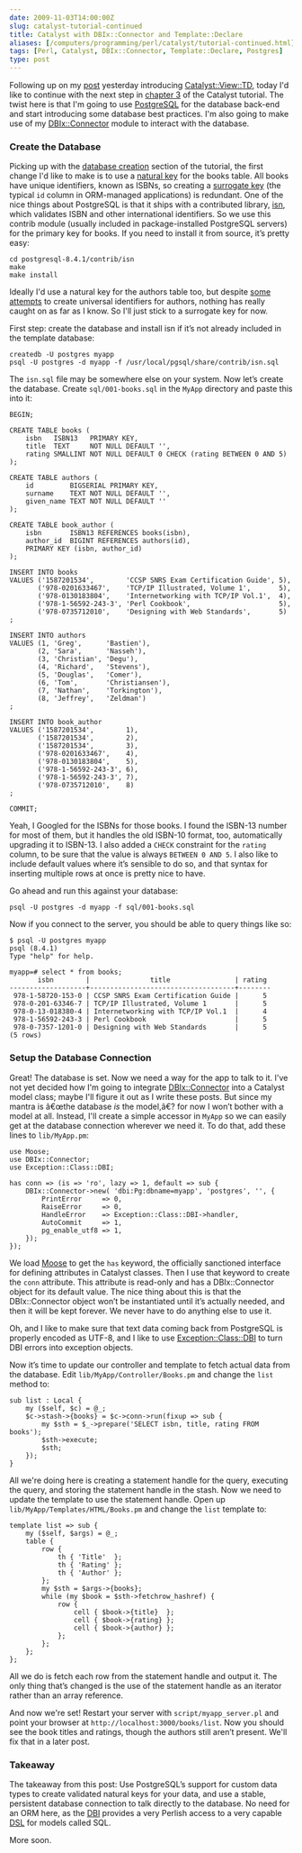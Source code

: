 ```yaml
--- 
date: 2009-11-03T14:00:00Z
slug: catalyst-tutorial-continued
title: Catalyst with DBIx::Connector and Template::Declare
aliases: [/computers/programming/perl/catalyst/tutorial-continued.html]
tags: [Perl, Catalyst, DBIx::Connector, Template::Declare, Postgres]
type: post
---
```


Following up on my [post] yesterday introducing [Catalyst::View::TD], today I'd
like to continue with the next step in [chapter 3] of the Catalyst tutorial. The
twist here is that I'm going to use [PostgreSQL] for the database back-end and
start introducing some database best practices. I'm also going to make use of my
[DBIx::Connector] module to interact with the database.

### Create the Database

Picking up with the [database creation] section of the tutorial, the first
change I'd like to make is to use a [natural key] for the books table. All books
have unique identifiers, known as ISBNs, so creating a [surrogate key][] (the
typical `id` column in ORM-managed applications) is redundant. One of the nice
things about PostgreSQL is that it ships with a contributed library, [isn],
which validates ISBN and other international identifiers. So we use this contrib
module (usually included in package-installed PostgreSQL servers) for the
primary key for books. If you need to install it from source, it’s pretty easy:

    cd postgresql-8.4.1/contrib/isn
    make
    make install

Ideally I'd use a natural key for the authors table too, but despite [some
attempts] to create universal identifiers for authors, nothing has really caught
on as far as I know. So I'll just stick to a surrogate key for now.

First step: create the database and install isn if it’s not already included in
the template database:

    createdb -U postgres myapp
    psql -U postgres -d myapp -f /usr/local/pgsql/share/contrib/isn.sql

The `isn.sql` file may be somewhere else on your system. Now let’s create the
database. Create `sql/001-books.sql` in the `MyApp` directory and paste this
into it:

    BEGIN;

    CREATE TABLE books (
        isbn   ISBN13   PRIMARY KEY,
        title  TEXT     NOT NULL DEFAULT '',
        rating SMALLINT NOT NULL DEFAULT 0 CHECK (rating BETWEEN 0 AND 5)
    );

    CREATE TABLE authors (
        id         BIGSERIAL PRIMARY KEY,
        surname    TEXT NOT NULL DEFAULT '',
        given_name TEXT NOT NULL DEFAULT ''
    );

    CREATE TABLE book_author (
        isbn       ISBN13 REFERENCES books(isbn),
        author_id  BIGINT REFERENCES authors(id),
        PRIMARY KEY (isbn, author_id)
    );

    INSERT INTO books
    VALUES ('1587201534',        'CCSP SNRS Exam Certification Guide', 5),
           ('978-0201633467',    'TCP/IP Illustrated, Volume 1',       5),
           ('978-0130183804',    'Internetworking with TCP/IP Vol.1',  4),
           ('978-1-56592-243-3', 'Perl Cookbook',                      5),
           ('978-0735712010',    'Designing with Web Standards',       5)
    ;

    INSERT INTO authors
    VALUES (1, 'Greg',      'Bastien'),
           (2, 'Sara',      'Nasseh'),
           (3, 'Christian', 'Degu'),
           (4, 'Richard',   'Stevens'),
           (5, 'Douglas',   'Comer'),
           (6, 'Tom',       'Christiansen'),
           (7, 'Nathan',    'Torkington'),
           (8, 'Jeffrey',   'Zeldman')
    ;

    INSERT INTO book_author
    VALUES ('1587201534',        1),
           ('1587201534',        2),
           ('1587201534',        3),
           ('978-0201633467',    4),
           ('978-0130183804',    5),
           ('978-1-56592-243-3', 6),
           ('978-1-56592-243-3', 7),
           ('978-0735712010',    8)
    ;

    COMMIT;

Yeah, I Googled for the ISBNs for those books. I found the ISBN-13 number for
most of them, but it handles the old ISBN-10 format, too, automatically
upgrading it to ISBN-13. I also added a `CHECK` constraint for the `rating`
column, to be sure that the value is always `BETWEEN 0 AND 5`. I also like to
include default values where it’s sensible to do so, and that syntax for
inserting multiple rows at once is pretty nice to have.

Go ahead and run this against your database:

    psql -U postgres -d myapp -f sql/001-books.sql

Now if you connect to the server, you should be able to query things like so:

    $ psql -U postgres myapp
    psql (8.4.1)
    Type "help" for help.

    myapp=# select * from books;
           isbn        |               title                | rating 
    -------------------+------------------------------------+--------
     978-1-58720-153-0 | CCSP SNRS Exam Certification Guide |      5
     978-0-201-63346-7 | TCP/IP Illustrated, Volume 1       |      5
     978-0-13-018380-4 | Internetworking with TCP/IP Vol.1  |      4
     978-1-56592-243-3 | Perl Cookbook                      |      5
     978-0-7357-1201-0 | Designing with Web Standards       |      5
    (5 rows)

### Setup the Database Connection

Great! The database is set. Now we need a way for the app to talk to it. I've
not yet decided how I'm going to integrate [DBIx::Connector] into a Catalyst
model class; maybe I'll figure it out as I write these posts. But since my
mantra is â€œthe database *is* the model,â€? for now I won’t bother with a model
at all. Instead, I'll create a simple accessor in `MyApp` so we can easily get
at the database connection wherever we need it. To do that, add these lines to
`lib/MyApp.pm`:

    use Moose;
    use DBIx::Connector;
    use Exception::Class::DBI;

    has conn => (is => 'ro', lazy => 1, default => sub {
        DBIx::Connector->new( 'dbi:Pg:dbname=myapp', 'postgres', '', {
            PrintError     => 0,
            RaiseError     => 0,
            HandleError    => Exception::Class::DBI->handler,
            AutoCommit     => 1,
            pg_enable_utf8 => 1,
        });
    });

We load [Moose] to get the `has` keyword, the officially sanctioned interface
for defining attributes in Catalyst classes. Then I use that keyword to create
the `conn` attribute. This attribute is read-only and has a DBIx::Connector
object for its default value. The nice thing about this is that the
DBIx::Connector object won’t be instantiated until it’s actually needed, and
then it will be kept forever. We never have to do anything else to use it.

Oh, and I like to make sure that text data coming back from PostgreSQL is
properly encoded as UTF-8, and I like to use [Exception::Class::DBI] to turn DBI
errors into exception objects.

Now it’s time to update our controller and template to fetch actual data from
the database. Edit `lib/MyApp/Controller/Books.pm` and change the `list` method
to:

    sub list : Local {
        my ($self, $c) = @_;
        $c->stash->{books} = $c->conn->run(fixup => sub {
            my $sth = $_->prepare('SELECT isbn, title, rating FROM books');
            $sth->execute;
            $sth;
        });
    }

All we're doing here is creating a statement handle for the query, executing the
query, and storing the statement handle in the stash. Now we need to update the
template to use the statement handle. Open up
`lib/MyApp/Templates/HTML/Books.pm` and change the `list` template to:

    template list => sub {
        my ($self, $args) = @_;
        table {
            row {
                th { 'Title'  };
                th { 'Rating' };
                th { 'Author' };
            };
            my $sth = $args->{books};
            while (my $book = $sth->fetchrow_hashref) {
                row {
                    cell { $book->{title}  };
                    cell { $book->{rating} };
                    cell { $book->{author} };
                };
            };
        };
    };

All we do is fetch each row from the statement handle and output it. The only
thing that’s changed is the use of the statement handle as an iterator rather
than an array reference.

And now we're set! Restart your server with `script/myapp_server.pl` and point
your browser at `http://localhost:3000/books/list`. Now you should see the book
titles and ratings, though the authors still aren’t present. We'll fix that in a
later post.

### Takeaway

The takeaway from this post: Use PostgreSQL’s support for custom data types to
create validated natural keys for your data, and use a stable, persistent
database connection to talk directly to the database. No need for an ORM here,
as the [DBI] provides a very Perlish access to a very capable [DSL] for models
called SQL.

More soon.

  [post]: /computers/programming/perl/catalyst/catalyst-view-td.html
    "Create Catalyst Views with Template::Declare"
  [Catalyst::View::TD]: http://search.cpan.org/perldoc?Catalyst::View::TD
    "Catalyst::View::TD on CPAN"
  [chapter 3]: http://search.cpan.org/perldoc?Catalyst::Manual::Tutorial::03_MoreCatalystBasics
    "Catalyst Tutorial - Chapter 3: More Catalyst Application Development Basics"
  [PostgreSQL]: http://www.postgresql.org/
    "PostgreSQL: The world's most advanced open source database"
  [DBIx::Connector]: http://search.cpan.org/perldoc?DBIx::Connector
    "DBIx::Connector on CPAN"
  [database creation]: http://search.cpan.org/perldoc?Catalyst::Manual::Tutorial::03_MoreCatalystBasics#CREATE_A_SQLITE_DATABASE
    "Create a SQLite Database"
  [natural key]: https://en.wikipedia.org/wiki/Natural_key
    "Wikipedia: “Natural Key”"
  [surrogate key]: https://en.wikipedia.org/wiki/Surrogate_key
    "Wikipedia: “Surrogate Key”"
  [isn]: http://www.postgresql.org/docs/current/static/isn.html
    "PostgreSQL Documentation: “isn”"
  [some attempts]: http://dlist.sir.arizona.edu/1716/
    "The Universal Author Identifier System (UAI_Sys)"
  [Moose]: http://search.cpan.org/perldoc?Moose "Moose on CPAN"
  [Exception::Class::DBI]: http://search.cpan.org/perldoc?Exception::Class::DBI
    "Exception::Class::DBI on CPAN"
  [DBI]: http://search.cpan.org/perldoc?DBI "The DBI on CPAN"
  [DSL]: https://en.wikipedia.org/wiki/Domain-specific_language
    "Wikipedia: “Domain-Specific Language”"

